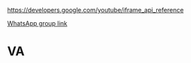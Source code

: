 https://developers.google.com/youtube/iframe_api_reference

[WhatsApp group link](https://chat.whatsapp.com/JiGO8pi933H41hu3VgroBm)
# VA

